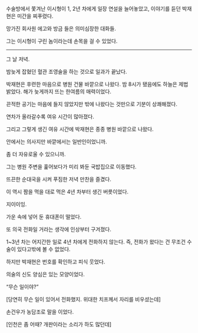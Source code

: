 수술방에서 쫓겨난 이시형이 1, 2년 차에게 일장 연설을 늘어놓았고, 이야기를 듣던 박재현은 미간을 찌푸렸다.

망가진 회사원 에고와 방금 들은 의미심장한 대화들.

그는 이시형이 구린 놈이라는데 손목을 걸 수 있었다.

* * *

그 날 저녁.

밤늦게 잡혔던 혈관 조영술을 하는 것으로 일과가 끝났다.

박재현은 후련한 마음으로 병원 건물 바깥으로 나왔다. 밤 8시가 됐음에도 하늘은 제법 밝았다. 해가 늦게까지 뜨는 한여름의 매력이었다.

끈적한 공기는 마음에 들지 않았지만 밖에 나왔다는 것만으로 기분이 상쾌해졌다.

연차가 올라갈수록 여유 시간이 많아졌다.

그리고 그렇게 생긴 여유 시간에 박재현은 종종 병원 바깥으로 나왔다.

안에서는 의사지만 바깥에서는 일반인이었니까.

좀 더 자유로울 수 있으니까.

그는 병원 주변을 훑어보다가 미리 봐둔 국밥집으로 이동했다.

뜨끈한 순대국을 시켜 푸짐한 저녁 만찬을 즐겼다.

이 역시 짬을 먹을 대로 먹은 4년 차부터 생긴 버릇이었다.

지이이잉.

가운 속에 넣어 둔 휴대폰이 떨었다.

또 의국 전화일 거라는 생각에 인상부터 구겨졌다.

1~3년 차는 어지간한 일로 4년 차에게 전화하지 않는다. 즉, 전화가 왔다는 건 무조건 수술이 있다고밖에 볼 수 없었다.

하지만 박재현은 번호를 확인하고 피식 웃었다.

의술의 신도 양심은 있는 모양이었다.

“무슨 일이야?”

[당연히 무슨 일이 있어서 전화했지. 위대한 치프께서 자리를 비우셨는데]

손건우가 농담조로 말을 이었다.

[인천은 좀 어때? 개판이라는 소리가 하도 많던데]